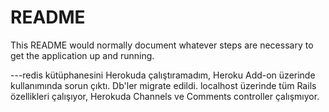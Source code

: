 # README

This README would normally document whatever steps are necessary to get the
application up and running.

---redis kütüphanesini Herokuda çalıştıramadım, Heroku Add-on üzerinde kullanımında sorun çıktı. Db'ler migrate edildi. localhost üzerinde tüm Rails özellikleri çalışıyor, Herokuda Channels ve Comments controller çalışmıyor. 
